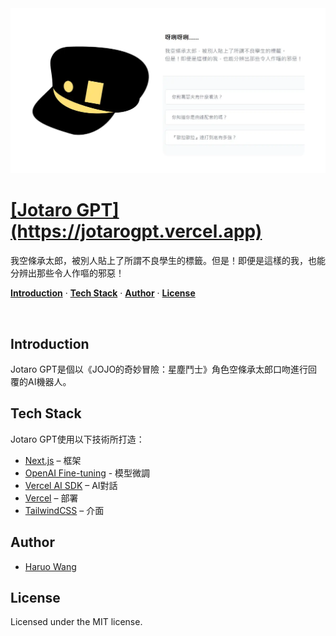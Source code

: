 <a href="https://jotarogpt.vercel.app">
  <img alt="Jotaro GPT是個以《JOJO的奇妙冒險：星塵鬥士》角色空條承太郎口吻進行回覆的AI機器人。" src="https://raw.githubusercontent.com/HaruoWang/JotaroGPT/refs/heads/main/public/og.webp">
  <h1>[Jotaro GPT](https://jotarogpt.vercel.app)</h1>
</a>

<p>
  我空條承太郎，被別人貼上了所謂不良學生的標籤。但是！即便是這樣的我，也能分辨出那些令人作嘔的邪惡！
</p>

<p>
  <a href="#introduction"><strong>Introduction</strong></a> ·
  <a href="#tech-stack"><strong>Tech Stack</strong></a> ·
  <a href="#author"><strong>Author</strong></a> ·
  <a href="#license"><strong>License</strong></a>
</p>
<br/>

## Introduction

Jotaro GPT是個以《JOJO的奇妙冒險：星塵鬥士》角色空條承太郎口吻進行回覆的AI機器人。

## Tech Stack

Jotaro GPT使用以下技術所打造：

- [Next.js](https://nextjs.org/) – 框架
- [OpenAI Fine-tuning](https://openai.com/index/gpt-4o-fine-tuning/) - 模型微調
- [Vercel AI SDK](https://sdk.vercel.ai/docs) – AI對話
- [Vercel](https://vercel.com) – 部署
- [TailwindCSS](https://tailwindcss.com/) – 介面

## Author

- [Haruo Wang](https://haruowang.vercel.app)

## License

Licensed under the MIT license.
